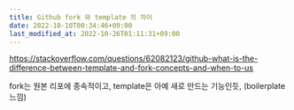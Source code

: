 ```yaml
---
title: Github fork 와 template 의 차이
date: 2022-10-10T00:34:46+09:00
last_modified_at: 2022-10-26T01:11:31+09:00
---
```


https://stackoverflow.com/questions/62082123/github-what-is-the-difference-between-template-and-fork-concepts-and-when-to-us

fork는 원본 리포에 종속적이고, template은 아예 새로 만드는 기능인듯, (boilerplate 느낌)